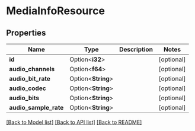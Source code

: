 # MediaInfoResource

## Properties

Name | Type | Description | Notes
------------ | ------------- | ------------- | -------------
**id** | Option<**i32**> |  | [optional]
**audio_channels** | Option<**f64**> |  | [optional]
**audio_bit_rate** | Option<**String**> |  | [optional]
**audio_codec** | Option<**String**> |  | [optional]
**audio_bits** | Option<**String**> |  | [optional]
**audio_sample_rate** | Option<**String**> |  | [optional]

[[Back to Model list]](../README.md#documentation-for-models) [[Back to API list]](../README.md#documentation-for-api-endpoints) [[Back to README]](../README.md)


